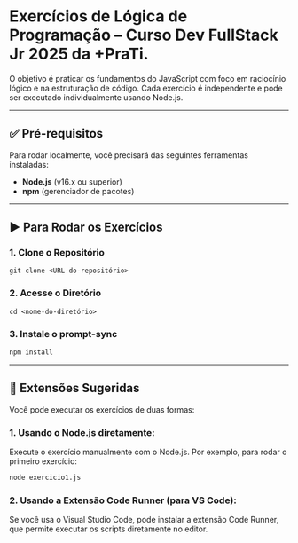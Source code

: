 # Exercícios de Lógica de Programação – Curso Dev FullStack Jr 2025 da +PraTi.

O objetivo é praticar os fundamentos do JavaScript com foco em raciocínio lógico e na estruturação de código. Cada exercício é independente e pode ser executado individualmente usando Node.js.

---

## ✅ Pré-requisitos

Para rodar localmente, você precisará das seguintes ferramentas instaladas:

- **Node.js** (v16.x ou superior)
- **npm** (gerenciador de pacotes)

---

## ▶️ Para Rodar os Exercícios

### 1. Clone o Repositório

```
git clone <URL-do-repositório>
```

### 2. Acesse o Diretório

```
cd <nome-do-diretório>
```

### 3. Instale o prompt-sync

```bash
npm install
```

---

## 🔧 Extensões Sugeridas

Você pode executar os exercícios de duas formas:

### 1. Usando o Node.js diretamente:

Execute o exercício manualmente com o Node.js. Por exemplo, para rodar o primeiro exercício:

```bash
node exercicio1.js
```

### 2. Usando a Extensão Code Runner (para VS Code):

Se você usa o Visual Studio Code, pode instalar a extensão Code Runner, que permite executar os scripts diretamente no editor.
